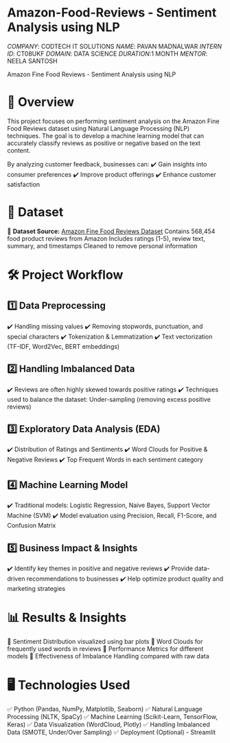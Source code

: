 # Amazon-Food-Reviews - Sentiment Analysis using NLP

*COMPANY*: CODTECH IT SOLUTIONS
*NAME*: PAVAN MADNALWAR
*INTERN ID*: CT08UKF
*DOMAIN*: DATA SCIENCE
*DURATION*:1 MONTH
*MENTOR*: NEELA SANTOSH

Amazon Fine Food Reviews - Sentiment Analysis using NLP
# 📌 Overview
This project focuses on performing sentiment analysis on the Amazon Fine Food Reviews dataset using Natural Language Processing (NLP) techniques. The goal is to develop a machine learning model that can accurately classify reviews as positive or negative based on the text content.

By analyzing customer feedback, businesses can:
✔️ Gain insights into consumer preferences
✔️ Improve product offerings
✔️ Enhance customer satisfaction

# 📂 Dataset
📌 **Dataset Source:** [Amazon Fine Food Reviews Dataset](https://www.kaggle.com/datasets/snap/amazon-fine-food-reviews)
Contains 568,454 food product reviews from Amazon
Includes ratings (1-5), review text, summary, and timestamps
Cleaned to remove personal information
# 🛠 Project Workflow
## 1️⃣ Data Preprocessing
✔️ Handling missing values
✔️ Removing stopwords, punctuation, and special characters
✔️ Tokenization & Lemmatization
✔️ Text vectorization (TF-IDF, Word2Vec, BERT embeddings)

## 2️⃣ Handling Imbalanced Data
✔️ Reviews are often highly skewed towards positive ratings
✔️ Techniques used to balance the dataset:
    Under-sampling (removing excess positive reviews)

## 3️⃣ Exploratory Data Analysis (EDA)
✔️ Distribution of Ratings and Sentiments
✔️ Word Clouds for Positive & Negative Reviews
✔️ Top Frequent Words in each sentiment category

## 4️⃣ Machine Learning Model
✔️ Traditional models: Logistic Regression, Naive Bayes, Support Vector Machine (SVM)
✔️ Model evaluation using Precision, Recall, F1-Score, and Confusion Matrix

## 5️⃣ Business Impact & Insights
✔️ Identify key themes in positive and negative reviews
✔️ Provide data-driven recommendations to businesses
✔️ Help optimize product quality and marketing strategies

# 📊 Results & Insights
📌 Sentiment Distribution visualized using bar plots
📌 Word Clouds for frequently used words in reviews
📌 Performance Metrics for different models
📌 Effectiveness of Imbalance Handling compared with raw data

# 🖥️ Technologies Used
✅ Python (Pandas, NumPy, Matplotlib, Seaborn)
✅ Natural Language Processing (NLTK, SpaCy)
✅ Machine Learning (Scikit-Learn, TensorFlow, Keras)
✅ Data Visualization (WordCloud, Plotly)
✅ Handling Imbalanced Data (SMOTE, Under/Over Sampling)
✅ Deployment (Optional) - Streamlit
